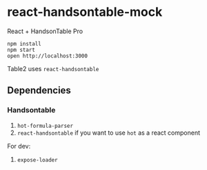 # react-handsontable-mock
React + HandsonTable Pro

```
npm install
npm start
open http://localhost:3000
```

Table2 uses `react-handsontable`

## Dependencies

### Handsontable

1. `hot-formula-parser`
2. `react-handsontable` if you want to use `hot` as a react component

For dev:

1. `expose-loader`
